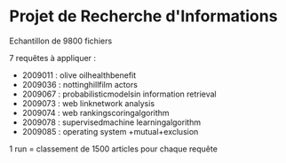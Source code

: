 # Projet de Recherche d'Informations

Echantillon de 9800 fichiers  

7 requêtes à appliquer :  
- 2009011 : olive oilhealthbenefit
- 2009036 : nottinghillfilm actors
- 2009067 : probabilisticmodelsin information retrieval
- 2009073 : web linknetwork analysis
- 2009074 : web rankingscoringalgorithm
- 2009078 : supervisedmachine learningalgorithm
- 2009085 : operating system +mutual+exclusion  

1 run = classement de 1500 articles pour chaque requête
